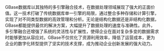 GBase数据库以其独特的多引擎融合技术，在数据处理领域展现了强大的正面价值。这一技术打破了传统数据库单一引擎的局限，通过整合多种存储和计算引擎，实现了对不同类型数据的高效管理和分析。无论是结构化数据还是非结构化数据，GBase都能提供最优的解决方案，大幅提升了数据处理的速度与准确性。此外，多引擎融合还增强了系统的灵活性与扩展性，使得企业在面对复杂多变的数据需求时能够更加从容应对。GBase不仅优化了资源利用效率，降低了运营成本，更为企业的数字化转型提供了坚实的技术支撑，成为推动企业创新发展的强大动力。